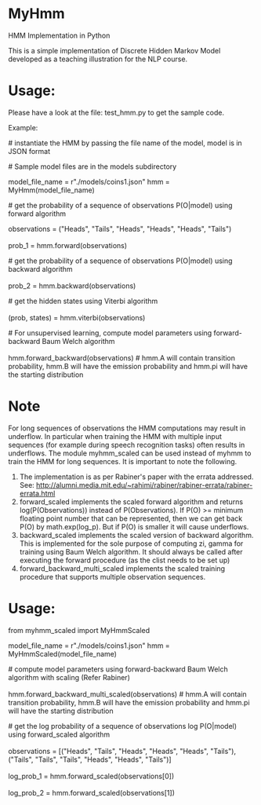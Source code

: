 MyHmm
=====

HMM Implementation in Python

This is a simple implementation of Discrete Hidden Markov Model developed as a teaching illustration for the NLP course. 

Usage:
=====

Please have a look at the file: test_hmm.py to get the sample code.

Example:

\# instantiate the HMM by passing the file name of the model, model is in JSON format <br />  

\# Sample model files are in the models subdirectory <br />  


model_file_name = r"./models/coins1.json"
hmm = MyHmm(model_file_name)

\# get the probability of a sequence of observations P(O|model) using forward algorithm <br />    

observations = ("Heads", "Tails", "Heads", "Heads", "Heads", "Tails") <br />  
prob_1 = hmm.forward(observations)  <br />  

\# get the probability of a sequence of observations P(O|model) using backward algorithm  <br />  
prob_2 = hmm.backward(observations)  <br />  

\# get the hidden states using Viterbi algorithm  <br />  
(prob, states) = hmm.viterbi(observations)  <br />  

\# For unsupervised learning, compute model parameters using forward-backward Baum Welch algorithm  <br />  
hmm.forward_backward(observations) # hmm.A will contain transition probability, hmm.B will have the emission probability and hmm.pi will have the starting distribution

Note
=====
For long sequences of observations the HMM computations may result in underflow. In particular when training the HMM with multiple input sequences (for example during speech recognition tasks) often results in underflows. The module myhmm_scaled can be used instead of myhmm to train the HMM for long sequences. It is important to note the following. <br/>
1. The implementation is as per Rabiner's paper with the errata addressed. See: http://alumni.media.mit.edu/~rahimi/rabiner/rabiner-errata/rabiner-errata.html <br>
2. forward_scaled implements the scaled forward algorithm and returns log(P(Observations)) instead of P(Observations). If P(O) >= minimum floating point number that can be represented, then we can get back P(O) by math.exp(log_p). But if P(O) is smaller it will cause underflows. <br/>
3. backward_scaled implements the scaled version of backward algorithm. This is implemented for the sole purpose of computing zi, gamma for training using Baum Welch algorithm. It should always be called after executing the forward procedure (as the clist needs to be set up) <br/>
4. forward_backward_multi_scaled implements the scaled training procedure that supports multiple observation sequences. <br/>

Usage:
======
from myhmm_scaled import MyHmmScaled

model_file_name = r"./models/coins1.json"
hmm = MyHmmScaled(model_file_name)

\# compute model parameters using forward-backward Baum Welch algorithm with scaling (Refer Rabiner) <br />  
hmm.forward_backward_multi_scaled(observations) 
\# hmm.A will contain transition probability, hmm.B will have the emission probability and hmm.pi will have the starting distribution

\# get the log probability of a sequence of observations log P(O|model) using forward_scaled algorithm <br />    
observations = [("Heads", "Tails", "Heads", "Heads", "Heads", "Tails"), ("Tails", "Tails", "Tails", "Heads", "Heads", "Tails")] <br />  
log_prob_1 = hmm.forward_scaled(observations[0])  <br />  
log_prob_2 = hmm.forward_scaled(observations[1])  <br />  
